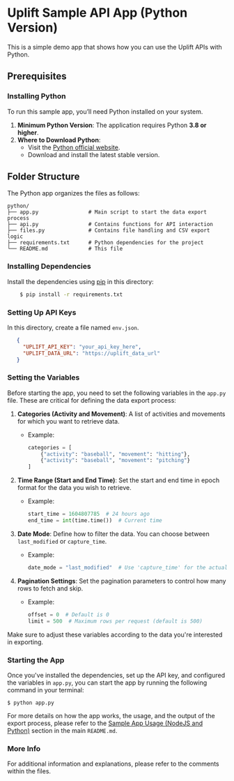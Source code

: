 # Uplift Sample API App (Python Version)

This is a simple demo app that shows how you can use the Uplift APIs with Python.

## Prerequisites

### Installing Python

To run this sample app, you’ll need Python installed on your system.

1. **Minimum Python Version**: The application requires Python **3.8 or higher**.
2. **Where to Download Python**:
   - Visit the [Python official website](https://www.python.org/).
   - Download and install the latest stable version.

## Folder Structure

The Python app organizes the files as follows:
```
python/
├── app.py                # Main script to start the data export process
├── api.py                # Contains functions for API interaction
├── files.py              # Contains file handling and CSV export logic
├── requirements.txt      # Python dependencies for the project
└── README.md             # This file

```

### Installing Dependencies

Install the dependencies using [pip](https://pip.pypa.io/en/stable/) in this directory:

```bash
    $ pip install -r requirements.txt
```

### Setting Up API Keys
In this directory, create a file named `env.json`.

```json
   {
     "UPLIFT_API_KEY": "your_api_key_here",
     "UPLIFT_DATA_URL": "https://uplift_data_url"
   }
```
### Setting the Variables

Before starting the app, you need to set the following variables in the `app.py` file. These are critical for defining the data export process:

1. **Categories (Activity and Movement)**: A list of activities and movements for which you want to retrieve data.
   - Example:
     ```python
     categories = [
         {"activity": "baseball", "movement": "hitting"},
         {"activity": "baseball", "movement": "pitching"}
     ]
     ```

2. **Time Range (Start and End Time)**: Set the start and end time in epoch format for the data you wish to retrieve.
   - Example:
     ```python
     start_time = 1604807785  # 24 hours ago
     end_time = int(time.time())  # Current time
     ```

3. **Date Mode**: Define how to filter the data. You can choose between `last_modified` or `capture_time`.
   - Example:
     ```python
     date_mode = "last_modified"  # Use 'capture_time' for the actual capture time
     ```

4. **Pagination Settings**: Set the pagination parameters to control how many rows to fetch and skip.
   - Example:
     ```python
     offset = 0  # Default is 0
     limit = 500  # Maximum rows per request (default is 500)
     ```

Make sure to adjust these variables according to the data you're interested in exporting.

### Starting the App
Once you've installed the dependencies, set up the API key, and configured the variables in `app.py`, you can start the app by running the following command in your terminal:
```
$ python app.py
```
For more details on how the app works, the usage, and the output of the export process, please refer to the [Sample App Usage (NodeJS and Python)](../README.md#sample-app-usage-nodejs-and-python) section in the main `README.md`.

### More Info
For additional information and explanations, please refer to the comments within the files.
